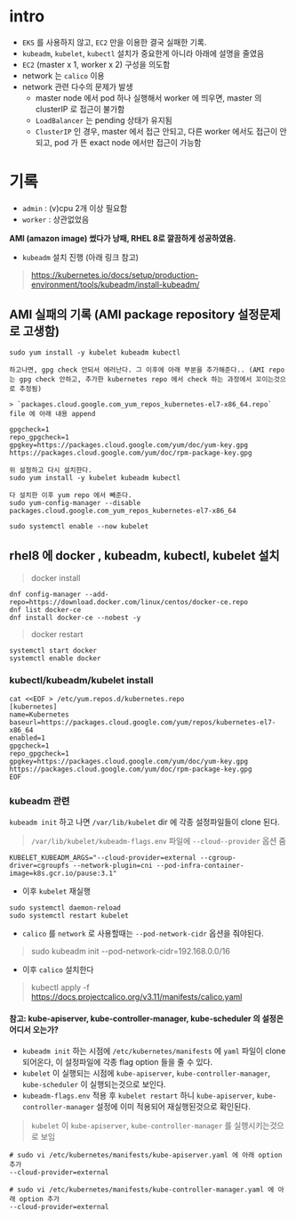# intro
- `EKS` 를 사용하지 않고, `EC2` 만을 이용한 결국 실패한 기록. 
- `kubeadm`, `kubelet`, `kubectl` 설치가 중요한게 아니라 아래에 설명을 줄였음
- `EC2` (master x 1, worker x 2) 구성을 의도함
- network 는 `calico` 이용
- network 관련 다수의 문제가 발생
  - master node 에서 pod 하나 실행해서 worker 에 띄우면, master 의 clusterIP 로 접근이 불가함 
  - `LoadBalancer` 는 pending 상태가 유지됨 
  - `ClusterIP` 인 경우, master 에서 접근 안되고, 다른 worker 에서도 접근이 안되고, pod 가 뜬 exact node 에서만 접근이 가능함

# 기록

- `admin` : (v)cpu 2개 이상 필요함 
- `worker` : 상관없었음

**AMI (amazon image) 썼다가 낭패, RHEL 8로 깔끔하게 성공하였음.**

- `kubeadm` 설치 진행 (아래 링크 참고)

> https://kubernetes.io/docs/setup/production-environment/tools/kubeadm/install-kubeadm/

## AMI 실패의 기록 (AMI package repository 설정문제로 고생함)
``` 
sudo yum install -y kubelet kubeadm kubectl

하고나면, gpg check 안되서 에러난다. 그 이후에 아래 부분을 추가해준다.. (AMI repo 는 gpg check 안하고, 추가한 kubernetes repo 에서 check 하는 과정에서 꼬이는것으로 추정됨)

> `packages.cloud.google.com_yum_repos_kubernetes-el7-x86_64.repo` file 에 아래 내용 append

gpgcheck=1
repo_gpgcheck=1
gpgkey=https://packages.cloud.google.com/yum/doc/yum-key.gpg https://packages.cloud.google.com/yum/doc/rpm-package-key.gpg

위 설정하고 다시 설치한다. 
sudo yum install -y kubelet kubeadm kubectl

다 설치한 이후 yum repo 에서 빼준다. 
sudo yum-config-manager --disable packages.cloud.google.com_yum_repos_kubernetes-el7-x86_64

sudo systemctl enable --now kubelet
```

## rhel8 에 docker , kubeadm, kubectl, kubelet 설치 

> docker install 
```
dnf config-manager --add-repo=https://download.docker.com/linux/centos/docker-ce.repo
dnf list docker-ce
dnf install docker-ce --nobest -y
```

> docker restart
```
systemctl start docker
systemctl enable docker
```
### kubectl/kubeadm/kubelet install

```
cat <<EOF > /etc/yum.repos.d/kubernetes.repo
[kubernetes]
name=Kubernetes
baseurl=https://packages.cloud.google.com/yum/repos/kubernetes-el7-x86_64
enabled=1
gpgcheck=1
repo_gpgcheck=1
gpgkey=https://packages.cloud.google.com/yum/doc/yum-key.gpg https://packages.cloud.google.com/yum/doc/rpm-package-key.gpg
EOF
```

### kubeadm 관련

`kubeadm init` 하고 나면 `/var/lib/kubelet` dir 에 각종 설정파일들이 clone 된다. 
> `/var/lib/kubelet/kubeadm-flags.env` 파일에 `--cloud--provider` 옵션 줌 
```
KUBELET_KUBEADM_ARGS="--cloud-provider=external --cgroup-driver=cgroupfs --network-plugin=cni --pod-infra-container-image=k8s.gcr.io/pause:3.1"
```

- 이후 `kubelet` 재실행
```
sudo systemctl daemon-reload
sudo systemctl restart kubelet
```

- `calico` 를 `network` 로 사용할때는 `--pod-network-cidr` 옵션을 줘야된다.
> sudo kubeadm init --pod-network-cidr=192.168.0.0/16

- 이후 `calico` 설치한다
> kubectl apply -f https://docs.projectcalico.org/v3.11/manifests/calico.yaml

#### 참고: kube-apiserver, kube-controller-manager, kube-scheduler 의 설정은 어디서 오는가?
- `kubeadm init` 하는 시점에 `/etc/kubernetes/manifests` 에 `yaml` 파일이 clone 되어온다, 이 설정파일에 각종 flag option 들을 줄 수 있다.
- `kubelet` 이 실행되는 시점에 `kube-apiserver`, `kube-controller-manager`, `kube-scheduler` 이 실행되는것으로 보인다. 
- `kubeadm-flags.env` 적용 후 `kubelet restart` 하니 `kube-apiserver`, `kube-controller-manager` 설정에 이미 적용되어 재실행된것으로 확인된다.
> `kubelet` 이 `kube-apiserver`, `kube-controller-manager` 를 실행시키는것으로 보임
```
# sudo vi /etc/kubernetes/manifests/kube-apiserver.yaml 에 아래 option 추가
--cloud-provider=external

# sudo vi /etc/kubernetes/manifests/kube-controller-manager.yaml 에 아래 option 추가 
--cloud-provider=external
```
